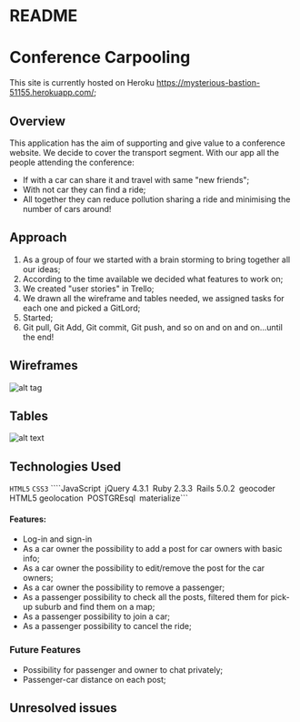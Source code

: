 # README

# Conference Carpooling
This site is currently hosted on Heroku https://mysterious-bastion-51155.herokuapp.com/;

## Overview
This application has the aim of supporting and give value to a conference website.
We decide to cover the transport segment. With our app all the people attending the conference:
* If with a car can share it and travel with same "new friends";
* With not car they can find a ride;
* All together they can reduce pollution sharing a ride and minimising the number of cars around!

## Approach
1. As a group of four we started with a brain storming to bring together all our ideas;
2. According to the time available we decided what features to work on;
3. We created "user stories" in Trello;
4. We drawn all the wireframe and tables needed, we assigned tasks for each one and picked a GitLord;
5. Started;
6. Git pull, Git Add, Git commit, Git push, and so on and on and on...until the end!

## Wireframes
![alt tag]()

## Tables
![alt text](https://files.slack.com/files-pri/T0351JZQ0-F53V9H76J/screen_shot_2017-04-23_at_7.16.07_pm.png)

## Technologies Used
```HTML5``` ```CSS3``` ````JavaScript``` ```jQuery 4.3.1``` ```Ruby 2.3.3``` ```Rails 5.0.2``` ```geocoder``` ```HTML5 geolocation``` ```POSTGREsql``` ```materialize```

#### Features:
* Log-in and sign-in
* As a car owner the possibility to add a post for car owners with basic info;
* As a car owner the possibility  to edit/remove the post for the car owners;
* As a car owner the possibility to remove a passenger;
* As a passenger possibility to check all the posts, filtered them for pick-up suburb and find them on a map;
* As a passenger possibility to join a car;
* As a passenger possibility to cancel the ride;

### Future Features
* Possibility for passenger and owner to chat privately;
* Passenger-car distance on each post;

## Unresolved issues

